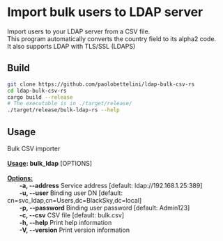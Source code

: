 # Import bulk users to LDAP server

Import users to your LDAP server from a CSV file.<br>
This program automatically converts the country field to its alpha2 code. <br>
It also supports LDAP with TLS/SSL (LDAPS) 


## Build
```bash
git clone https://github.com/paolobettelini/ldap-bulk-csv-rs
cd ldap-bulk-csv-rs
cargo build --release
# The executable is in ./target/release/ 
./target/release/bulk-ldap-rs --help
```

## Usage
Bulk CSV importer<br>
<br>
**<u>Usage</u>: bulk_ldap** [OPTIONS]<br>
<br>
**<u>Options:</u>**<br>
&emsp;&emsp;**-a, --address**              Service address [default: ldap://192.168.1.25:389]<br>
&emsp;&emsp;**-u, --user**                 Binding user DN [default: cn=svc_ldap,cn=Users,dc=BlackSky,dc=local]<br>
&emsp;&emsp;**-p, --password**             Binding user password [default: Admin123]<br>
&emsp;&emsp;**-c, --csv**                  CSV file [default: bulk.csv]<br>
&emsp;&emsp;**-h, --help**                 Print help information<br>
&emsp;&emsp;**-V, --version**              Print version information<br>